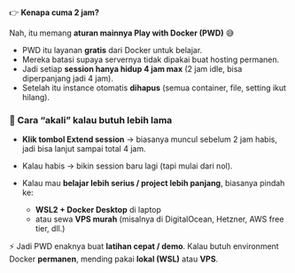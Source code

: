 👉 **Kenapa cuma 2 jam?**

Nah, itu memang **aturan mainnya Play with Docker (PWD)** 😅

* PWD itu layanan **gratis** dari Docker untuk belajar.
* Mereka batasi supaya servernya tidak dipakai buat hosting permanen.
* Jadi setiap **session hanya hidup 4 jam max** (2 jam idle, bisa diperpanjang jadi 4 jam).
* Setelah itu instance otomatis **dihapus** (semua container, file, setting ikut hilang).

### 🔹 Cara “akali” kalau butuh lebih lama

* **Klik tombol Extend session** → biasanya muncul sebelum 2 jam habis, jadi bisa lanjut sampai total 4 jam.
* Kalau habis → bikin session baru lagi (tapi mulai dari nol).
* Kalau mau **belajar lebih serius / project lebih panjang**, biasanya pindah ke:

  * **WSL2 + Docker Desktop** di laptop
  * atau sewa **VPS murah** (misalnya di DigitalOcean, Hetzner, AWS free tier, dll.)

⚡ Jadi PWD enaknya buat **latihan cepat / demo**.
Kalau butuh environment Docker **permanen**, mending pakai **lokal (WSL)** atau **VPS**.
